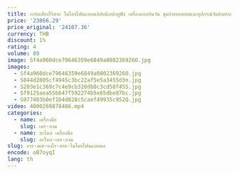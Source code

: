 ```yaml
---
title: การ์ดเสียงไร้สาย ไมโครโฟนแบบคลิปหนีบปกหูฟัง เครื่องออลอินวัน ชุดถ่ายทอดสดและอุปกรณ์จัดส่งครบชุด
price: '23866.29'
price_original: '24107.36'
currency: THB
discount: 1%
rating: 4
volume: 89
image: Sf4a960dce79646359e6849a080236926O.jpg
images:
  - Sf4a960dce79646359e6849a080236926O.jpg
  - S844d2805cf4945c3bc22af5e5a3455d3n.jpg
  - S203e1c369c7c4e9cb320db0c3cd58f45S.jpg
  - Sf9125aea55bb47f592274b5e65dbe87bc.jpg
  - S977483b0ef1b4d828c5caef49935c952Q.jpg
video: 4000269878486.mp4
categories:
  - name: เครื่องมือ
    slug: เคร-องม
  - name: อะไหล่ เครื่องมือ
    slug: อะไหล-เคร-องม
slug: การ-ดเส-ยงไร-สาย-ไมโครโฟนแบบคล
encode: oB7oyqI
lang: th
---
```

  